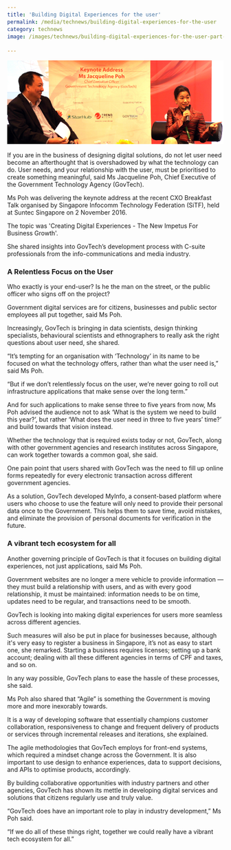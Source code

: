 ```yaml
---
title: 'Building Digital Experiences for the user'
permalink: /media/technews/building-digital-experiences-for-the-user
category: technews
image: /images/technews/building-digital-experiences-for-the-user-part-1.png

---
```



![Building Digital Experiences for the user](/images/technews/building-digital-experiences-for-the-user-part-1.png)

If you are in the business of designing digital solutions, do not let user need become an afterthought that is overshadowed by what the technology can do. User needs, and your relationship with the user, must be prioritised to create something meaningful, said Ms Jacqueline Poh, Chief Executive of the Government Technology Agency (GovTech).

Ms Poh was delivering the keynote address at the recent CXO Breakfast Talk organised by Singapore Infocomm Technology Federation (SiTF), held at Suntec Singapore on 2 November 2016.

The topic was 'Creating Digital Experiences - The New Impetus For Business Growth'.

She shared insights into GovTech’s development process with C-suite professionals from the info-communications and media industry.

### **A Relentless Focus on the User**
Who exactly is your end-user? Is he the man on the street, or the public officer who signs off on the project?

Government digital services are for citizens, businesses and public sector employees all put together, said Ms Poh.

Increasingly, GovTech is bringing in data scientists, design thinking specialists, behavioural scientists and ethnographers to really ask the right questions about user need, she shared.

“It’s tempting for an organisation with ‘Technology’ in its name to be focused on what the technology offers, rather than what the user need is,” said Ms Poh.

“But if we don’t relentlessly focus on the user, we’re never going to roll out infrastructure applications that make sense over the long term.”

And for such applications to make sense three to five years from now, Ms Poh advised the audience not to ask ‘What is the system we need to build this year?’, but rather ‘What does the user need in three to five years’ time?’ and build towards that vision instead.

Whether the technology that is required exists today or not, GovTech, along with other government agencies and research institutes across Singapore, can work together towards a common goal, she said.

One pain point that users shared with GovTech was the need to fill up online forms repeatedly for every electronic transaction across different government agencies.

As a solution, GovTech developed MyInfo, a consent-based platform where users who choose to use the feature will only need to provide their personal data once to the Government. This helps them to save time, avoid mistakes, and eliminate the provision of personal documents for verification in the future.

### **A vibrant tech ecosystem for all**
Another governing principle of GovTech is that it focuses on building digital experiences, not just applications, said Ms Poh.

Government websites are no longer a mere vehicle to provide information — they must build a relationship with users, and as with every good relationship, it must be maintained: information needs to be on time, updates need to be regular, and transactions need to be smooth.

GovTech is looking into making digital experiences for users more seamless across different agencies.

Such measures will also be put in place for businesses because, although it's very easy to register a business in Singapore, it’s not as easy to start one, she remarked. Starting a business requires licenses; setting up a bank account; dealing with all these different agencies in terms of CPF and taxes, and so on.

In any way possible, GovTech plans to ease the hassle of these processes, she said.

Ms Poh also shared that “Agile” is something the Government is moving more and more inexorably towards.

It is a way of developing software that essentially champions customer collaboration, responsiveness to change and frequent delivery of products or services through incremental releases and iterations, she explained.

The agile methodologies that GovTech employs for front-end systems, which required a mindset change across the Government. It is also important to use design to enhance experiences, data to support decisions, and APIs to optimise products, accordingly.

By building collaborative opportunities with industry partners and other agencies, GovTech has shown its mettle in developing digital services and solutions that citizens regularly use and truly value.

“GovTech does have an important role to play in industry development,” Ms Poh said.

“If we do all of these things right, together we could really have a vibrant tech ecosystem for all.”

 
